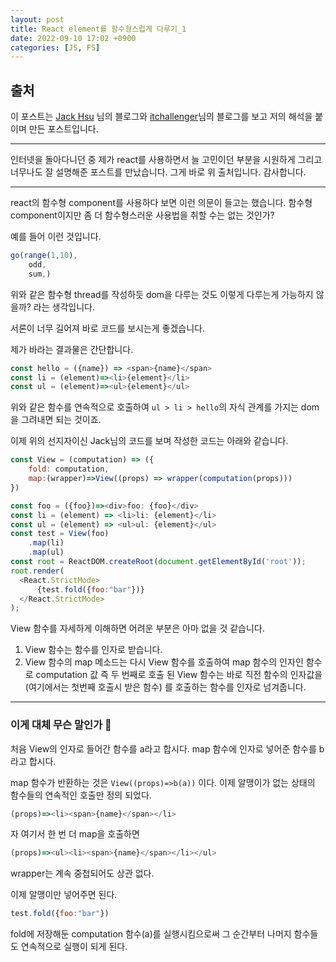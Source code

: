 ```yaml
---
layout: post
title: React element를 함수형스럽게 다루기_1
date: 2022-09-10 17:02 +0900
categories: [JS, FS]
---
```


## 출처 
이 포스트는
[Jack Hsu](https://jaysoo.ca/2017/04/30/learn-fp-with-react-part-1/)
님의 블로그와 [itchallenger](https://itchallenger.tistory.com/m/543)님의 블로그를 보고
저의 해석을 붙이며 만든 포스트입니다.

---

인터넷을 돌아다니던 중 제가 react를 사용하면서 늘 고민이던 부분을 시원하게 그리고 너무나도 잘
설명해준 포스트를 만났습니다. 그게 바로 위 출처입니다. 감사합니다.

---

react의 함수형 component를 사용하다 보면 이런 의문이 들고는 했습니다.
함수형 component이지만 좀 더 함수형스러운 사용법을 취할 수는 없는 것인가?


예를 들어 이런 것입니다.

```js
go(range(1,10),
    odd,
    sum,)
```
위와 같은 함수형 thread를 작성하듯 dom을 다루는 것도 이렇게 다루는게 가능하지 않을까?
라는 생각입니다.

서론이 너무 길어져 바로 코드를 보시는게 좋겠습니다.

제가 바라는 결과물은 간단합니다.
```js
const hello = ({name}) => <span>{name}</span>
const li = (element)=><li>{element}</li>
const ul = (element)=><ul>{element}</ul>
```
위와 같은 함수를 연속적으로 호출하여 `ul > li > hello`의 자식 관계를 가지는 dom을 그려내면 되는 것이죠.

이제 위의 선지자이신 Jack님의 코드를 보며 작성한 코드는 아래와 같습니다.

```js
const View = (computation) => ({
    fold: computation,
    map:(wrapper)=>View((props) => wrapper(computation(props)))
})

const foo = ({foo})=><div>foo: {foo}</div>
const li = (element) => <li>li: {element}</li>
const ul = (element) => <ul>ul: {element}</ul>
const test = View(foo)
    .map(li)
    .map(ul)
const root = ReactDOM.createRoot(document.getElementById('root'));
root.render(
  <React.StrictMode>
      {test.fold({foo:"bar"})}
  </React.StrictMode>
);
```

View 함수를 자세하게 이해하면 어려운 부분은 아마 없을 것 같습니다.


1. View 함수는 함수를 인자로 받습니다.
2. View 함수의 map 메소드는 다시 View 함수를 호출하여 map 함수의 인자인 함수로
computation 값 즉 두 번째로 호출 된 View 함수는 바로 직전 함수의 인자값을 (여기에서는 첫번째 호출시 받은 함수)
를 호출하는 함수를 인자로 넘겨줍니다.


---
### 이게 대체 무슨 말인가 🤷

처음 View의 인자로 들어간 함수를 a라고 합시다.
map 함수에 인자로 넣어준 함수를 b라고 합시다.

map 함수가 반환하는 것은
`View((props)=>b(a))` 이다.
이제 알맹이가 없는 상태의 함수들의 연속적인 호출만 정의 되었다.


```js
(props)=><li><span>{name}</span></li>
```

자 여기서 한 번 더 map을 호출하면

```js
(props)=><ul><li><span>{name}</span></li></ul>
```

wrapper는 계속 중첩되어도 상관 없다.

이제 알맹이만 넣어주면 된다.

```js
test.fold({foo:"bar"})
```

fold에 저장해둔 computation 함수(a)를 실행시킴으로써 그 순간부터 나머지 함수들도
연속적으로 실행이 되게 된다.












